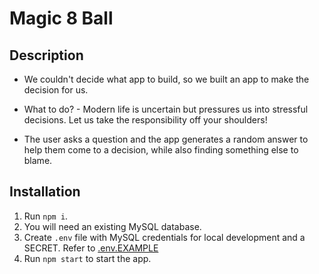 # Magic 8 Ball

## Description

- We couldn't decide what app to build, so we built an app to make the decision for us.

- What to do? - Modern life is uncertain but pressures us into stressful decisions. Let us take the responsibility off your shoulders!

- The user asks a question and the app generates a random answer to help them come to a decision, while also finding something else to blame.

## Installation

1. Run `npm i`.
2. You will need an existing MySQL database.
3. Create `.env` file with MySQL credentials for local development and a SECRET. Refer to [.env.EXAMPLE](./.env.EXAMPLE)
4. Run `npm start` to start the app.
